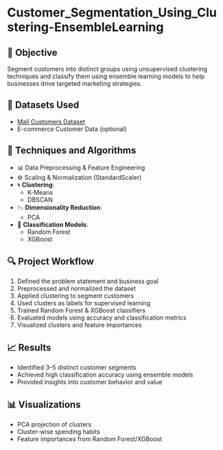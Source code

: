 # Customer_Segmentation_Using_Clustering-EnsembleLearning


## 📌 Objective
Segment customers into distinct groups using unsupervised clustering techniques and classify them using ensemble learning models to help businesses drive targeted marketing strategies.

## 📁 Datasets Used
- [Mall Customers Dataset](https://www.kaggle.com/vjchoudhary7/customer-segmentation-tutorial)
- E-commerce Customer Data (optional)

## 🧠 Techniques and Algorithms
- 📊 Data Preprocessing & Feature Engineering
- ⚙️ Scaling & Normalization (StandardScaler)
- 🌀 **Clustering**:
  - K-Means
  - DBSCAN
- 📉 **Dimensionality Reduction**:
  - PCA
- 🌲 **Classification Models**:
  - Random Forest
  - XGBoost

## 🔍 Project Workflow
1. Defined the problem statement and business goal
2. Preprocessed and normalized the dataset
3. Applied clustering to segment customers
4. Used clusters as labels for supervised learning
5. Trained Random Forest & XGBoost classifiers
6. Evaluated models using accuracy and classification metrics
7. Visualized clusters and feature importances

## 📈 Results
- Identified 3–5 distinct customer segments
- Achieved high classification accuracy using ensemble models
- Provided insights into customer behavior and value

## 📊 Visualizations
- PCA projection of clusters
- Cluster-wise spending habits
- Feature importances from Random Forest/XGBoost


